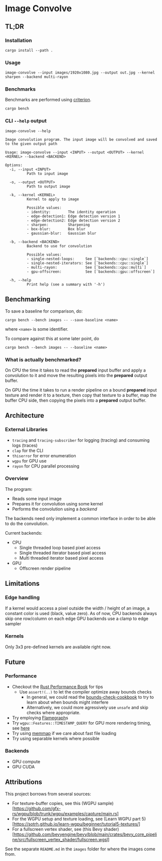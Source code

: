 # Image Convolve

## TL;DR 

### Installation

```norust
cargo install --path .
```
### Usage

```norust
image-convolve --input images/1920x1080.jpg --output out.jpg --kernel sharpen --backend multi-rayon
```

### Benchmarks

Benchmarks are performed using [criterion](https://docs.rs/criterion/latest/criterion/).

```norust
cargo bench
```

### CLI `--help` output

```norust
image-convolve --help

Image convolution program. The input image will be convolved and saved to the given output path

Usage: image-convolve --input <INPUT> --output <OUTPUT> --kernel <KERNEL> --backend <BACKEND>

Options:
  -i, --input <INPUT>
          Path to input image

  -o, --output <OUTPUT>
          Path to output image

  -k, --kernel <KERNEL>
          Kernel to apply to image

          Possible values:
          - identity:        The identity operation
          - edge-detection1: Edge detection version 1
          - edge-detection2: Edge detection version 2
          - sharpen:         Sharpening
          - box-blur:        Box blur
          - gaussian-blur:   Gaussian blur

  -b, --backend <BACKEND>
          Backend to use for convolution

          Possible values:
          - single-nested-loops:     See [`backends::cpu::single`]
          - single-nested-iterators: See [`backends::cpu::single`]
          - multi-rayon:             See [`backends::cpu::multi`]
          - gpu-offscreen:           See [`backends::gpu::offscreen`]

  -h, --help
          Print help (see a summary with '-h')
```

## Benchmarking

To save a baseline for comparison, do:

```norust
cargo bench --bench images -- --save-baseline <name>
```

where `<name>` is some identifier.

To compare against this at some later point, do

```norust
cargo bench --bench images -- --baseline <name>
```

### What is actually benchmarked?

On CPU the time it takes to read the **prepared** input buffer and apply a convolution to it and move the resulting pixels into the **prepared** output buffer.

On GPU the time it takes to run a render pipeline on a bound **prepared** input texture and render it to a texture, then copy that texture to a buffer, map the buffer CPU side, then copying the pixels into a **prepared** output buffer.  

## Architecture

### External Libraries

* `tracing` and `tracing-subscriber` for logging (tracing) and consuming logs (traces)
* `clap` for the CLI
* `thiserror` for error enumeration
* `wgpu` for GPU use
* `rayon` for CPU parallel processing

### Overview

The program:

* Reads some input image
* Prepares it for convolution using some kernel
* Performs the convolution using a _backend_

The backends need only implement a common interface in order to be able to do the
convolution.

Current backends:

* CPU
  * Single threaded loop based pixel access
  * Single threaded iterator based pixel access
  * Multi threaded iterator based pixel access
* GPU
  * Offscreen render pipeline

## Limitations

### Edge handling

If a kernel would access a pixel outside the width / height of an image,
a constant color is used (black, value zero).
As of now, CPU backends always skip one row/column on each edge
GPU backends use a clamp to edge sampler

### Kernels

Only 3x3 pre-defined kernels are available right now.

## Future

### Performance

* Checkout the [Rust Performance Book](https://nnethercote.github.io/perf-book/) for tips
  * Use `assert!(..)` to let the compiler optimize away bounds checks 
    * In general, we could read the [bounds-check-cookbook](https://github.com/Shnatsel/bounds-check-cookbook/) to try to learn about when bounds might interfere
    * Alternatively, we could more agressively use `unsafe` and skip checks where appropriate.
* Try employing [Flamegraph](https://github.com/jonhoo/inferno)s 
* Try `wgpu::Features::TIMESTAMP_QUERY` for GPU more rendering timing, see [here](https://github.com/gfx-rs/wgpu/blob/3563849585ad6f3ea65b6c9be294e9190555eed3/wgpu/examples/mipmap/main.rs#LL203C9-L203C40)
* Try using [memmap](https://docs.rs/memmap/latest/memmap/struct.Mmap.html) if we care about fast file loading
* Try using separable kernels where possible

### Backends

* GPU compute
* GPU CUDA

## Attributions

This project borrows from several sources:

* For texture-buffer copies, see this (WGPU sample)[https://github.com/gfx-rs/wgpu/blob/trunk/wgpu/examples/capture/main.rs]
* For the WGPU setup and texture loading, see (Learn WGPU part 5)[https://sotrh.github.io/learn-wgpu/beginner/tutorial5-textures/]
* For a fullscreen vertex shader, see (this Bevy shader)[https://github.com/bevyengine/bevy/blob/main/crates/bevy_core_pipeline/src/fullscreen_vertex_shader/fullscreen.wgsl]

See the separate `README.md` in the `images` folder for where the images come from.
